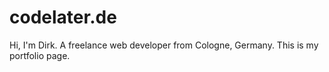 # codelater.de

Hi, I'm Dirk. A freelance web developer from Cologne, Germany. This is my portfolio page.
